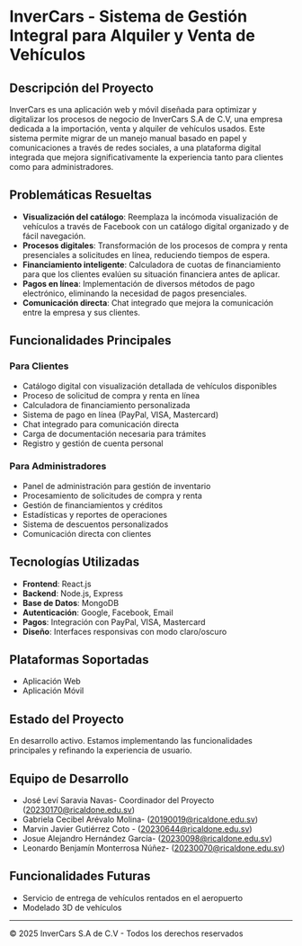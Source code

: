 # InverCars - Sistema de Gestión Integral para Alquiler y Venta de Vehículos

##  Descripción del Proyecto

InverCars es una aplicación web y móvil diseñada para optimizar y digitalizar los procesos de negocio de InverCars S.A de C.V, una empresa dedicada a la importación, venta y alquiler de vehículos usados. Este sistema permite migrar de un manejo manual basado en papel y comunicaciones a través de redes sociales, a una plataforma digital integrada que mejora significativamente la experiencia tanto para clientes como para administradores.

##  Problemáticas Resueltas

- **Visualización del catálogo**: Reemplaza la incómoda visualización de vehículos a través de Facebook con un catálogo digital organizado y de fácil navegación.
- **Procesos digitales**: Transformación de los procesos de compra y renta presenciales a solicitudes en línea, reduciendo tiempos de espera.
- **Financiamiento inteligente**: Calculadora de cuotas de financiamiento para que los clientes evalúen su situación financiera antes de aplicar.
- **Pagos en línea**: Implementación de diversos métodos de pago electrónico, eliminando la necesidad de pagos presenciales.
- **Comunicación directa**: Chat integrado que mejora la comunicación entre la empresa y sus clientes.

##  Funcionalidades Principales

### Para Clientes
- Catálogo digital con visualización detallada de vehículos disponibles
- Proceso de solicitud de compra y renta en línea
- Calculadora de financiamiento personalizada
- Sistema de pago en línea (PayPal, VISA, Mastercard)
- Chat integrado para comunicación directa
- Carga de documentación necesaria para trámites
- Registro y gestión de cuenta personal

### Para Administradores
- Panel de administración para gestión de inventario
- Procesamiento de solicitudes de compra y renta
- Gestión de financiamientos y créditos
- Estadísticas y reportes de operaciones
- Sistema de descuentos personalizados
- Comunicación directa con clientes

##  Tecnologías Utilizadas

- **Frontend**: React.js
- **Backend**: Node.js, Express
- **Base de Datos**: MongoDB
- **Autenticación**: Google, Facebook, Email
- **Pagos**: Integración con PayPal, VISA, Mastercard
- **Diseño**: Interfaces responsivas con modo claro/oscuro

##  Plataformas Soportadas

- Aplicación Web
- Aplicación Móvil

##  Estado del Proyecto

En desarrollo activo. Estamos implementando las funcionalidades principales y refinando la experiencia de usuario.

##  Equipo de Desarrollo

- José Leví Saravia Navas- Coordinador del Proyecto (20230170@ricaldone.edu.sv)
- Gabriela Cecibel Arévalo Molina- (20190019@ricaldone.edu.sv)
- Marvin Javier Gutiérrez Coto - (20230644@ricaldone.edu.sv)
- Josue Alejandro Hernández García- (20230098@ricaldone.edu.sv)
- Leonardo Benjamín Monterrosa Núñez- (20230070@ricaldone.edu.sv)


##  Funcionalidades Futuras

- Servicio de entrega de vehículos rentados en el aeropuerto
- Modelado 3D de vehículos


---

© 2025 InverCars S.A de C.V - Todos los derechos reservados
